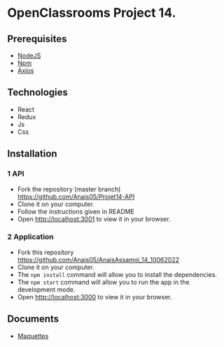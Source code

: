# OpenClassrooms Project 14.

## Prerequisites

- [NodeJS](https://nodejs.org/en/)
- [Npm](https://www.npmjs.com/)
- [Axios](https://www.npmjs.com/package/axios)

## Technologies

- React
- Redux
- Js
- Css

## Installation

### 1 API

- Fork the repository (master branch) https://github.com/Anais05/Projet14-API
- Clone it on your computer.
- Follow the instructions given in README
- Open [http://localhost:3001](http://localhost:3001) to view it in your browser.

### 2 Application

- Fork this repository https://github.com/Anais05/AnaisAssamoi_14_10062022
- Clone it on your computer.
- The `npm install` command will allow you to install the dependencies.
- The `npm start` command will allow you to run the app in the development mode.
- Open [http://localhost:3000](http://localhost:3000) to view it in your browser.

## Documents

- [Maquettes](https://www.figma.com/file/dvUOgeWFWD3TcrBd5otfkH/HRnet?node-id=6%3A13)
